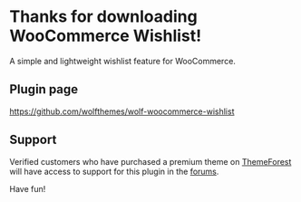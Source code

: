 # Thanks for downloading WooCommerce Wishlist!

A simple and lightweight wishlist feature for WooCommerce.

## Plugin page
https://github.com/wolfthemes/wolf-woocommerce-wishlist

## Support
Verified customers who have purchased a premium theme on [ThemeForest](http://wlfthm.es/tf)
will have access to support for this plugin in the [forums](http://wlfthm.es/help).

Have fun!

